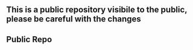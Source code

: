 ## This is a public repository visibile to the public, please be careful with the changes 

<!--- Provide a general summary of your changes in the Title above -->

## Public Repo
